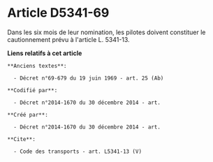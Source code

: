 # Article D5341-69

Dans les six mois de leur nomination, les pilotes doivent constituer le cautionnement prévu à l'article L. 5341-13.

**Liens relatifs à cet article**

	**Anciens textes**:

	  - Décret n°69-679 du 19 juin 1969 - art. 25 (Ab)

	**Codifié par**:

	  - Décret n°2014-1670 du 30 décembre 2014 - art.

	**Créé par**:

	  - Décret n°2014-1670 du 30 décembre 2014 - art.

	**Cite**:

	  - Code des transports - art. L5341-13 (V)
